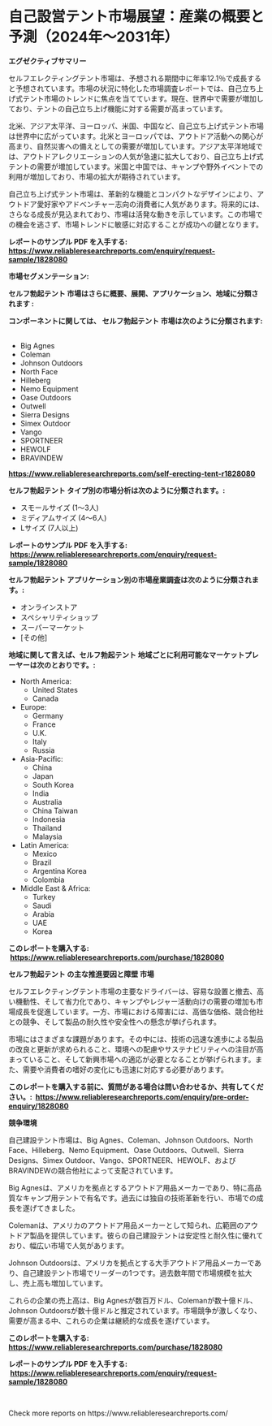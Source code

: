 <p><h1>自己設営テント市場展望：産業の概要と予測（2024年〜2031年）</h1></p><p><strong>エグゼクティブサマリー</strong></p>
<p><p>セルフエレクティングテント市場は、予想される期間中に年率12.1％で成長すると予想されています。市場の状況に特化した市場調査レポートでは、自己立ち上げ式テント市場のトレンドに焦点を当てています。現在、世界中で需要が増加しており、テントの自己立ち上げ機能に対する需要が高まっています。</p><p>北米、アジア太平洋、ヨーロッパ、米国、中国など、自己立ち上げ式テント市場は世界中に広がっています。北米とヨーロッパでは、アウトドア活動への関心が高まり、自然災害への備えとしての需要が増加しています。アジア太平洋地域では、アウトドアレクリエーションの人気が急速に拡大しており、自己立ち上げ式テントの需要が増加しています。米国と中国では、キャンプや野外イベントでの利用が増加しており、市場の拡大が期待されています。</p><p>自己立ち上げ式テント市場は、革新的な機能とコンパクトなデザインにより、アウトドア愛好家やアドベンチャー志向の消費者に人気があります。将来的には、さらなる成長が見込まれており、市場は活発な動きを示しています。この市場での機会を逃さず、市場トレンドに敏感に対応することが成功への鍵となります。</p></p>
<p><strong>レポートのサンプル PDF を入手する: <a href="https://www.reliableresearchreports.com/enquiry/request-sample/1828080">https://www.reliableresearchreports.com/enquiry/request-sample/1828080</a></strong></p>
<p><strong>市場セグメンテーション:</strong></p>
<p><strong> セルフ勃起テント 市場はさらに概要、展開、アプリケーション、地域に分類されます :</strong></p>
<p><strong>コンポーネントに関しては、 セルフ勃起テント 市場は次のように分類されます: &nbsp;</strong></p>
<p><ul><li>Big Agnes</li><li>Coleman</li><li>Johnson Outdoors</li><li>North Face</li><li>Hilleberg</li><li>Nemo Equipment</li><li>Oase Outdoors</li><li>Outwell</li><li>Sierra Designs</li><li>Simex Outdoor</li><li>Vango</li><li>SPORTNEER</li><li>HEWOLF</li><li>BRAVINDEW</li></ul></p>
<p><strong><a href="https://www.reliableresearchreports.com/self-erecting-tent-r1828080">https://www.reliableresearchreports.com/self-erecting-tent-r1828080</a></strong></p>
<p><strong> セルフ勃起テント タイプ別の市場分析は次のように分類されます。:</strong></p>
<p><ul><li>スモールサイズ (1～3人)</li><li>ミディアムサイズ (4～6人)</li><li>Lサイズ (7人以上)</li></ul></p>
<p><strong>レポートのサンプル PDF を入手する: &nbsp;<a href="https://www.reliableresearchreports.com/enquiry/request-sample/1828080">https://www.reliableresearchreports.com/enquiry/request-sample/1828080</a></strong></p>
<p><strong> セルフ勃起テント アプリケーション別の市場産業調査は次のように分類されます。:</strong></p>
<p><ul><li>オンラインストア</li><li>スペシャリティショップ</li><li>スーパーマーケット</li><li>[その他]</li></ul></p>
<p><strong>地域に関して言えば、セルフ勃起テント 地域ごとに利用可能なマーケットプレーヤーは次のとおりです。:</strong></p>
<p><ul>
    <li>
        North America:
        <ul>
            <li>United States</li>
            <li>Canada</li>
        </ul>
    </li>
    <li>
        Europe:
        <ul>
            <li>Germany</li>
            <li>France</li>
            <li>U.K.</li>
            <li>Italy</li>
            <li>Russia</li>
        </ul>
    </li>
    <li>
        Asia-Pacific:
        <ul>
            <li>China</li>
            <li>Japan</li>
            <li>South Korea</li>
            <li>India</li>
            <li>Australia</li>
            <li>China Taiwan</li>
            <li>Indonesia</li>
            <li>Thailand</li>
            <li>Malaysia</li>
        </ul>
    </li>
    <li>
        Latin America:
        <ul>
            <li>Mexico</li>
            <li>Brazil</li>
            <li>Argentina Korea</li>
            <li>Colombia</li>
        </ul>
    </li>
    <li>
        Middle East & Africa:
        <ul>
            <li>Turkey</li>
            <li>Saudi</li>
            <li>Arabia</li>
            <li>UAE</li>
            <li>Korea</li>
        </ul>
    </li>
    </ul></p>
<p><strong>このレポートを購入する: &nbsp;<a href="https://www.reliableresearchreports.com/purchase/1828080">https://www.reliableresearchreports.com/purchase/1828080</a></strong></p>
<p><strong>セルフ勃起テント の主な推進要因と障壁 市場</strong></p>
<p><p>セルフエレクティングテント市場の主要なドライバーは、容易な設置と撤去、高い機動性、そして省力化であり、キャンプやレジャー活動向けの需要の増加も市場成長を促進しています。一方、市場における障害には、高価な価格、競合他社との競争、そして製品の耐久性や安全性への懸念が挙げられます。</p><p>市場にはさまざまな課題があります。その中には、技術の迅速な進歩による製品の改良と更新が求められること、環境への配慮やサステナビリティへの注目が高まっていること、そして新興市場への適応が必要となることが挙げられます。また、需要や消費者の嗜好の変化にも迅速に対応する必要があります。</p></p>
<p><strong>このレポートを購入する前に、質問がある場合は問い合わせるか、共有してください。:&nbsp; <a href="https://www.reliableresearchreports.com/enquiry/pre-order-enquiry/1828080">https://www.reliableresearchreports.com/enquiry/pre-order-enquiry/1828080</a></strong></p>
<p><strong>競争環境</strong></p>
<p><p>自己建設テント市場は、Big Agnes、Coleman、Johnson Outdoors、North Face、Hilleberg、Nemo Equipment、Oase Outdoors、Outwell、Sierra Designs、Simex Outdoor、Vango、SPORTNEER、HEWOLF、およびBRAVINDEWの競合他社によって支配されています。</p><p>Big Agnesは、アメリカを拠点とするアウトドア用品メーカーであり、特に高品質なキャンプ用テントで有名です。過去には独自の技術革新を行い、市場での成長を遂げてきました。</p><p>Colemanは、アメリカのアウトドア用品メーカーとして知られ、広範囲のアウトドア製品を提供しています。彼らの自己建設テントは安定性と耐久性に優れており、幅広い市場で人気があります。</p><p>Johnson Outdoorsは、アメリカを拠点とする大手アウトドア用品メーカーであり、自己建設テント市場でリーダーの1つです。過去数年間で市場規模を拡大し、売上高も増加しています。</p><p>これらの企業の売上高は、Big Agnesが数百万ドル、Colemanが数十億ドル、Johnson Outdoorsが数十億ドルと推定されています。市場競争が激しくなり、需要が高まる中、これらの企業は継続的な成長を遂げています。</p></p>
<p><strong>このレポートを購入する: &nbsp; <a href="https://www.reliableresearchreports.com/purchase/1828080">https://www.reliableresearchreports.com/purchase/1828080</a></strong></p>
<p><strong>レポートのサンプル PDF を入手する: &nbsp;<a href="https://www.reliableresearchreports.com/enquiry/request-sample/1828080">https://www.reliableresearchreports.com/enquiry/request-sample/1828080</a></strong><strong></strong></p>
<p>&nbsp;</p>
<p>Check more reports on https://www.reliableresearchreports.com/</p>
